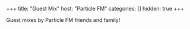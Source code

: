 +++
title: "Guest Mix"
host: "Particle FM"
categories: []
hidden: true
+++

Guest mixes by Particle FM friends and family!

